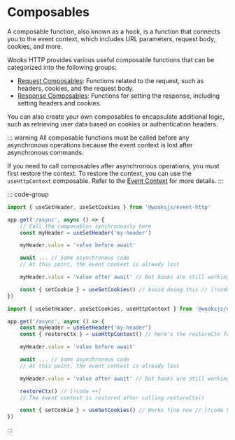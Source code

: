 # Composables

A composable function, also known as a hook, is a function that connects you to the event context, which includes URL parameters, request body, cookies, and more.

Wooks HTTP provides various useful composable functions that can be categorized into the following groups:

- [Request Composables](./request.md): Functions related to the request, such as headers, cookies, and the request body.
- [Response Composables](./request.md): Functions for setting the response, including setting headers and cookies.

You can also create your own composables to encapsulate additional logic, such as retrieving user data based on cookies or authentication headers.

::: warning
All composable functions must be called before any asynchronous operations because the event context is lost after asynchronous commands.

If you need to call composables after asynchronous operations, you must first restore the context.
To restore the context, you can use the `useHttpContext` composable.
Refer to the [Event Context](../../advanced/context.md) for more details.
:::

::: code-group

```js [Synchronously]
import { useSetHeader, useSetCookies } from '@wooksjs/event-http'

app.get('/async', async () => {
    // Call the composables synchronously here
    const myHeader = useSetHeader('my-header')

    myHeader.value = 'value before await'

    await ... // Some asynchronous code
    // At this point, the event context is already lost

    myHeader.value = 'value after await' // But hooks are still working

    const { setCookie } = useSetCookies() // Avoid doing this // [!code error]
})
```

```js [Asynchronously]
import { useSetHeader, useSetCookies, useHttpContext } from '@wooksjs/event-http'

app.get('/async', async () => {
    const myHeader = useSetHeader('my-header')
    const { restoreCtx } = useHttpContext() // Here's the restoreCtx function // [!code ++]

    myHeader.value = 'value before await'

    await ... // Some asynchronous code
    // At this point, the event context is already lost

    myHeader.value = 'value after await' // But hooks are still working

    restoreCtx() // [!code ++]
    // The event context is restored after calling restoreCtx()

    const { setCookie } = useSetCookies() // Works fine now // [!code hl]
})
```

:::
